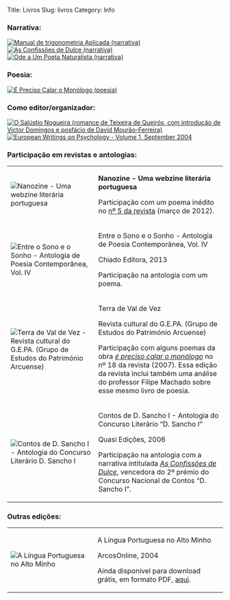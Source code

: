 Title: Livros
Slug: livros
Category: Info



### Narrativa:

<div class="book_list">
  <a href="../livros/manual_de_trigonometria_aplicada.html"><img class="book_cover" src="../images/capas/capa-manual-360.jpg" alt="Manual de trigonometria Aplicada (narrativa)"></a>
  <a href="../livros/as_confissoes_de_dulce.html"><img class="book_list book_cover" src="../images/capas/capa-dulce-360.jpg" alt="As Confissões de Dulce (narrativa)"></a>
  <a href="../livros/ode_a_um_poeta_naturalista.html"><img class="other_book book_cover" src="../images/capas/capa-ode-360.jpg" alt="Ode a Um Poeta Naturalista (narrativa)"></a>
</div>


### Poesia:

<div class="book_list">
  <a href="../livros/e_preciso_calar_o_monologo.html"><img class="book_list book_cover" src="../images/capas/capa-calar-o-monologo-360.jpg" alt="É Preciso Calar o Monólogo (poesia)"></a>
</div>



### Como editor/organizador:

<div class="book_list">
  <a href="../livros/o_salustio_nogueira_teixeira_de_queiros.html"><img class="book_cover" src="../images/capas/outros/o-salustio-nogueira_capa.jpg" alt="O Salústio Nogueira (romance de Teixeira de Queirós, com introdução de Victor Domingos e posfácio de David Mourão-Ferreira)"></a>
  <a href="../livros/european_writings_on_psychology.html"><img class="book_list book_cover" src="../images/capas/outros/ewpsychology.png" alt="European Writings on Psychology - Volume 1, September 2004"></a>
</div>


### Participação em revistas e antologias:

<table class="small_book_list">
  <tr>
    <td>
      <img class="book_thumbnail book_cover" src="../images/capas/outros/nanozine5.jpg" alt="Nanozine - Uma webzine literária portuguesa">
    </td>
    <td>
      <p class="book_title"><b>Nanozine - Uma webzine literária portuguesa</b></p>
      <p class= "book_description">Participação com um poema inédito no <a href="http://nanoezine.wordpress.com/revista">nº 5 da revista</a> (março de 2012).</p>
    </td>
  </tr>

  <tr>
    <td>
      <img class="book_thumbnail book_cover" src="../images/capas/outros/entre_o_sono_e_o_sonho__.jpg" alt="Entre o Sono e o Sonho - Antologia de Poesia Contemporânea, Vol. IV">
    </td>
    <td>
      <p class="book_title">Entre o Sono e o Sonho - Antologia de Poesia Contemporânea, Vol. IV</p>
	  <p class="book_publisher">Chiado Editora, 2013</p>
      <p class= "book_description">Participação na antologia com um poema.</p>
    </td>
  </tr>


  <tr>
    <td>
      <img class="book_thumbnail book_cover" src="../images/capas/outros/terra_de_val_de_vez__gepa.jpg" alt="Terra de Val de Vez - Revista cultural do G.E.PA.  (Grupo de Estudos do Património Arcuense)">
    </td>
    <td>
      <p class="book_title">Terra de Val de Vez</p>
	  <p class="book_publisher">Revista cultural do G.E.PA. (Grupo de Estudos do Património Arcuense)</p>
      <p class= "book_description">
        Participação com alguns poemas da obra <em><a href="../livros/e_preciso_calar_o_monologo.html">é preciso calar o monólogo</a></em> no nº 18 da revista (2007). Essa edição da revista inclui também uma análise do professor Filipe Machado sobre esse mesmo livro de poesia.
      </p>
    </td>
  </tr>


  <tr>
    <td>
      <img class="book_thumbnail book_cover"  src="../images/capas/outros/contos-dsancho_-3.jpg" alt="Contos de D. Sancho I - Antologia do Concurso Literário D. Sancho I">
    </td>
    <td>
      <p class="book_title">Contos de D. Sancho I - Antologia do Concurso Literário “D. Sancho I”</p>
      <p class="book_publisher">Quasi Edições, 2006</p>
      <p class="book_description">
        Participação na antologia com a narrativa intitulada <em><a href="../livros/as_confissoes_de_dulce.html">As Confissões de Dulce</a></em>, vencedora do 2º prémio do Concurso Nacional de Contos “D. Sancho I”.
      </p>
    </td>
  </tr>

  
</table>
    
    


### Outras edições:

<table class="small_book_list">
  <tr>
    <td>
      <img class="book_thumbnail book_cover"  src="../images/capas/outros/a-nossa-lingua-2.png" alt="A Língua Portuguesa no Alto Minho">
    </td>
    <td>
      <p class="book_title">A Língua Portuguesa no Alto Minho</p>
      <p class="book_publisher">ArcosOnline, 2004</p>
      <p class= "book_description">Ainda disponível para download grátis, em formato PDF, <a href="http://www.victordomingos.com/resources/livros/arcosonline/a-nossa-lingua.pdf">aqui</a>.</p>
    </td>
  </tr>
</table>
